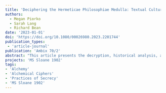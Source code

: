 ```yaml
---
title: 'Deciphering the Hermeticae Philosophiae Medulla: Textual Cultures of Alchemical Secrecy'
authors:
  - Megan Piorko
  - Sarah Lang
  - Richard Bean
date: '2023-01-01'
doi: 'https://doi.org/10.1080/00026980.2023.2201744'
publication_types:
 - 'article-journal'
publication: 'Ambix 70/2'
abstract: "This article presents the decryption, historical analysis, and alchemical interpretation of an alchemical cipher found in a shared notebook of John and Arthur Dee (British Library MS Sloane 1902). The cipher is an early example of a Bellaso/Della Porta/Vigenère type, a strong encryption method which was historically deemed indecipherable. The essay explores the medical and alchemical context for the manuscript into which the cipher was copied and provides the transcription, plaintext solution (in Latin), and English translation of the encrypted text. Further, it interprets the enciphered text through the lens of alchemical practice and provides evidence for the dissemination of this cipher as part of a larger alchemical knowledge network."
projects: 'MS Sloane 1902'
tags:
- 'Alchemy'
- 'Alchemical Ciphers'
- 'Practices of Secrecy'
- 'MS Sloane 1902'
---
```

